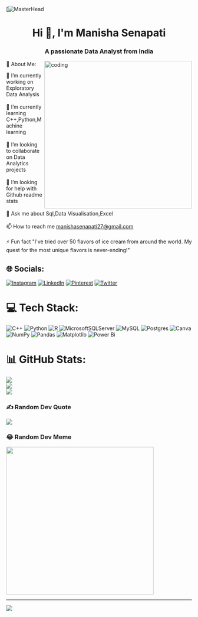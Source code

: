 [![MasterHead](https://visme.co/blog/wp-content/uploads/2021/08/Data-Visualization-thumbnail.jpg)
<h1 align="center">Hi 👋, I'm Manisha Senapati</h1>
<h3 align="center">A passionate Data Analyst from India</h3>
<img align="right" alt="coding"width="400"src="https://media.tenor.com/S59bPkT0pqcAAAAC/programming.gif"

# 💫 About Me:
🔭 I’m currently working on Exploratory Data Analysis<br><br>🌱 I’m currently learning C++,Python,Machine learning<br><br>👯 I’m looking to collaborate on Data Analytics projects<br><br>🤝 I’m looking for help with Github readme stats<br><br>💬 Ask me about Sql,Data Visualisation,Excel<br><br>📫 How to reach me manishasenapati27@gmail.com<br><br>⚡ Fun fact "I've tried over 50 flavors of ice cream from around the world. My quest for the most unique flavors is never-ending!"


## 🌐 Socials:
[![Instagram](https://img.shields.io/badge/Instagram-%23E4405F.svg?logo=Instagram&logoColor=white)](https://instagram.com/_comical_e.r.r.o.r_) [![LinkedIn](https://img.shields.io/badge/LinkedIn-%230077B5.svg?logo=linkedin&logoColor=white)](https://linkedin.com/in/manisha-senapati-596553183/) [![Pinterest](https://img.shields.io/badge/Pinterest-%23E60023.svg?logo=Pinterest&logoColor=white)](https://pinterest.com/manishasenapati1504ms) [![Twitter](https://img.shields.io/badge/Twitter-%231DA1F2.svg?logo=Twitter&logoColor=white)](https://twitter.com/Manishatweetss) 

# 💻 Tech Stack:
![C++](https://img.shields.io/badge/c++-%2300599C.svg?style=for-the-badge&logo=c%2B%2B&logoColor=white) ![Python](https://img.shields.io/badge/python-3670A0?style=for-the-badge&logo=python&logoColor=ffdd54) ![R](https://img.shields.io/badge/r-%23276DC3.svg?style=for-the-badge&logo=r&logoColor=white) ![MicrosoftSQLServer](https://img.shields.io/badge/Microsoft%20SQL%20Server-CC2927?style=for-the-badge&logo=microsoft%20sql%20server&logoColor=white) ![MySQL](https://img.shields.io/badge/mysql-%2300000f.svg?style=for-the-badge&logo=mysql&logoColor=white) ![Postgres](https://img.shields.io/badge/postgres-%23316192.svg?style=for-the-badge&logo=postgresql&logoColor=white) ![Canva](https://img.shields.io/badge/Canva-%2300C4CC.svg?style=for-the-badge&logo=Canva&logoColor=white) ![NumPy](https://img.shields.io/badge/numpy-%23013243.svg?style=for-the-badge&logo=numpy&logoColor=white) ![Pandas](https://img.shields.io/badge/pandas-%23150458.svg?style=for-the-badge&logo=pandas&logoColor=white) ![Matplotlib](https://img.shields.io/badge/Matplotlib-%23ffffff.svg?style=for-the-badge&logo=Matplotlib&logoColor=black) ![Power Bi](https://img.shields.io/badge/power_bi-F2C811?style=for-the-badge&logo=powerbi&logoColor=black)
# 📊 GitHub Stats:
![](https://github-readme-stats.vercel.app/api?username=ManishaSenapati27&theme=highcontrast&hide_border=false&include_all_commits=false&count_private=false)<br/>
![](https://github-readme-streak-stats.herokuapp.com/?user=ManishaSenapati27&theme=highcontrast&hide_border=false)<br/>
![](https://github-readme-stats.vercel.app/api/top-langs/?username=ManishaSenapati27&theme=highcontrast&hide_border=false&include_all_commits=false&count_private=false&layout=compact)

### ✍️ Random Dev Quote
![](https://quotes-github-readme.vercel.app/api?type=horizontal&theme=radical)

### 😂 Random Dev Meme
<img src='https://randommeme-five.vercel.app/' style="height: 400px;"/>

---
[![](https://visitcount.itsvg.in/api?id=ManishaSenapati27&icon=0&color=0)](https://visitcount.itsvg.in)

<!-- Proudly created with GPRM ( https://gprm.itsvg.in ) -->
